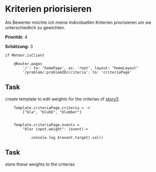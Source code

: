 # Kriterien priorisieren


Als Bewerter möchte ich meine Individuellen Kriterien priorisieren um sie unterschiedlich zu gewichten.

**Priorität:** 4

**Schätzung:** 3



	if Meteor.isClient

		@Router.pages
			'/': to: 'homePage', as: 'root', layout: "homeLayout"
			'/problem/:problemID/criteria': to: 'criteriaPage'



## Task 
create template to edit weights for the criterias of [story3](story3.coffee.md)

		Template.criteriaPage.criteria = ->
			["bla", "blubb", "blubber"]

	
		Template.criteriaPage.events = 
			"blur input.weight": (event)->
			
				console.log $(event.target).val()


## Task
store these weights to the criterias